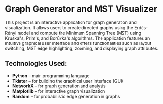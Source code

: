 # Graph Generator and MST Visualizer

This project is an interactive application for graph generation and visualization. It allows users to create directed graphs using the Erdős-Rényi model and compute the Minimum Spanning Tree (MST) using Kruskal's, Prim's, and Borůvka's algorithms. The application features an intuitive graphical user interface and offers functionalities such as layout switching, MST edge highlighting, zooming, and displaying graph attributes.

## Technologies Used:

- **Python** – main programming language
- **Tkinter** – for building the graphical user interface (GUI)
- **NetworkX** – for graph generation and analysis
- **Matplotlib** – for interactive graph visualization
- **Random** – for probabilistic edge generation in graphs
